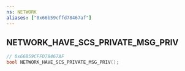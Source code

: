 ```yaml
---
ns: NETWORK
aliases: ["0x66b59cffd78467af"]
---
```

## NETWORK_HAVE_SCS_PRIVATE_MSG_PRIV

```c
// 0x66B59CFFD78467AF
bool NETWORK_HAVE_SCS_PRIVATE_MSG_PRIV();
```
